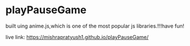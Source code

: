 # playPauseGame
built uing anime.js,which is one of the most popular js libraries.!!!have fun!

live link: https://mishrapratyush1.github.io/playPauseGame/
